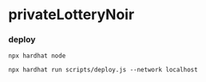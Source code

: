 # privateLotteryNoir


### deploy
```shell
npx hardhat node
```

```shell
npx hardhat run scripts/deploy.js --network localhost
```
